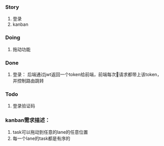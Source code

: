 
### Story
1. 登录
2. kanban


### Doing
1. 拖动功能

### Done
1. 登录： 后端通过jwt返回一个token给前端，前端每次请求都带上该token，并控制路由跳转


### Todo
1. 登录验证码


### kanban需求描述：
1. task可以拖动到任意的lane的任意位置
2. 每一个lane的task都是有序的


